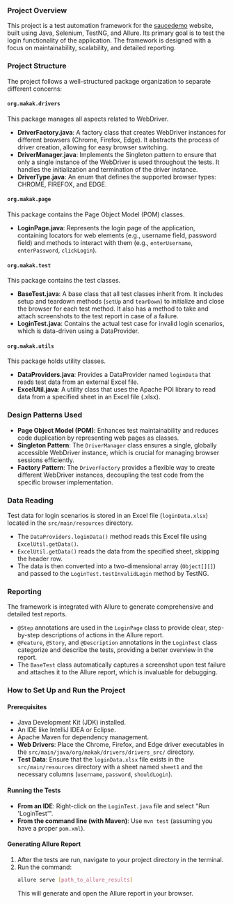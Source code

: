 ### Project Overview
This project is a test automation framework for the [saucedemo](https://www.saucedemo.com/) website, built using Java, Selenium, TestNG, and Allure. Its primary goal is to test the login functionality of the application. The framework is designed with a focus on maintainability, scalability, and detailed reporting.

### Project Structure
The project follows a well-structured package organization to separate different concerns:

#### `org.makak.drivers`
This package manages all aspects related to WebDriver.

- **DriverFactory.java**: A factory class that creates WebDriver instances for different browsers (Chrome, Firefox, Edge). It abstracts the process of driver creation, allowing for easy browser switching.
- **DriverManager.java**: Implements the Singleton pattern to ensure that only a single instance of the WebDriver is used throughout the tests. It handles the initialization and termination of the driver instance.
- **DriverType.java**: An enum that defines the supported browser types: CHROME, FIREFOX, and EDGE.

#### `org.makak.page`
This package contains the Page Object Model (POM) classes.

- **LoginPage.java**: Represents the login page of the application, containing locators for web elements (e.g., username field, password field) and methods to interact with them (e.g., `enterUsername`, `enterPassword`, `clickLogin`).

#### `org.makak.test`
This package contains the test classes.

- **BaseTest.java**: A base class that all test classes inherit from. It includes setup and teardown methods (`setUp` and `tearDown`) to initialize and close the browser for each test method. It also has a method to take and attach screenshots to the test report in case of a failure.
- **LoginTest.java**: Contains the actual test case for invalid login scenarios, which is data-driven using a DataProvider.

#### `org.makak.utils`
This package holds utility classes.

- **DataProviders.java**: Provides a DataProvider named `loginData` that reads test data from an external Excel file.
- **ExcelUtil.java**: A utility class that uses the Apache POI library to read data from a specified sheet in an Excel file (.xlsx).

### Design Patterns Used
- **Page Object Model (POM)**: Enhances test maintainability and reduces code duplication by representing web pages as classes.
- **Singleton Pattern**: The `DriverManager` class ensures a single, globally accessible WebDriver instance, which is crucial for managing browser sessions efficiently.
- **Factory Pattern**: The `DriverFactory` provides a flexible way to create different WebDriver instances, decoupling the test code from the specific browser implementation.

### Data Reading
Test data for login scenarios is stored in an Excel file (`loginData.xlsx`) located in the `src/main/resources` directory.

- The `DataProviders.loginData()` method reads this Excel file using `ExcelUtil.getData()`.
- `ExcelUtil.getData()` reads the data from the specified sheet, skipping the header row.
- The data is then converted into a two-dimensional array (`Object[][]`) and passed to the `LoginTest.testInvalidLogin` method by TestNG.

### Reporting
The framework is integrated with Allure to generate comprehensive and detailed test reports.

- `@Step` annotations are used in the `LoginPage` class to provide clear, step-by-step descriptions of actions in the Allure report.
- `@Feature`, `@Story`, and `@Description` annotations in the `LoginTest` class categorize and describe the tests, providing a better overview in the report.
- The `BaseTest` class automatically captures a screenshot upon test failure and attaches it to the Allure report, which is invaluable for debugging.

### How to Set Up and Run the Project

#### Prerequisites
- Java Development Kit (JDK) installed.
- An IDE like IntelliJ IDEA or Eclipse.
- Apache Maven for dependency management.
- **Web Drivers**: Place the Chrome, Firefox, and Edge driver executables in the `src/main/java/org/makak/drivers/drivers_src/` directory.
- **Test Data**: Ensure that the `loginData.xlsx` file exists in the `src/main/resources` directory with a sheet named `sheet1` and the necessary columns (`username`, `password`, `shouldLogin`).

#### Running the Tests
- **From an IDE**: Right-click on the `LoginTest.java` file and select "Run 'LoginTest'".
- **From the command line (with Maven)**: Use `mvn test` (assuming you have a proper `pom.xml`).

#### Generating Allure Report
1. After the tests are run, navigate to your project directory in the terminal.
2. Run the command:
   ```bash
   allure serve [path_to_allure_results]
   ```
   This will generate and open the Allure report in your browser.
